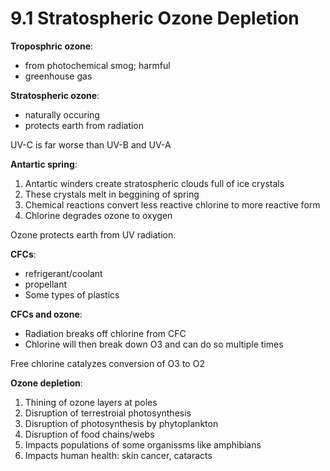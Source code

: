 # 9.1 Stratospheric Ozone Depletion

**Troposphric ozone**:
- from photochemical smog; harmful
- greenhouse gas

**Stratospheric ozone**:
- naturally occuring
- protects earth from radiation

UV-C is far worse than UV-B and UV-A

**Antartic spring**:
1. Antartic winders create stratospheric clouds full of ice crystals
2. These crystals melt in beggining of spring
3. Chemical reactions convert less reactive chlorine to more reactive form
4. Chlorine degrades ozone to oxygen

Ozone protects earth from UV radiation.

**CFCs**:
- refrigerant/coolant
- propellant
- Some types of plastics

**CFCs and ozone**:
- Radiation breaks off chlorine from CFC
- Chlorine will then break down O3 and can do so multiple times

Free chlorine catalyzes conversion of O3 to O2

**Ozone depletion**:
1. Thining of ozone layers at poles
2. Disruption of terrestroial photosynthesis
3. Disruption of photosynthesis by phytoplankton
4. Disruption of food chains/webs
5. Impacts populations of some organissms like amphibians
6. Impacts human health: skin cancer, cataracts